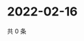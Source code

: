 # 2022-02-16

共 0 条

<!-- BEGIN WEIBO -->
<!-- 最后更新时间 Wed Feb 16 2022 09:56:35 GMT+0800 (China Standard Time) -->

<!-- END WEIBO -->

